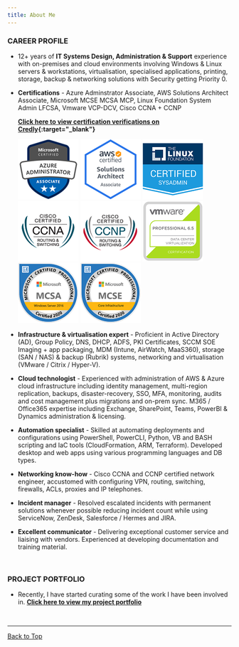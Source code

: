 ```yaml
---
title: About Me
---
```


### CAREER PROFILE

- 12+ years of **IT Systems Design, Administration & Support** experience with on-premises and cloud environments involving Windows & Linux servers & workstations, virtualisation, specialised applications, printing, storage, backup & networking solutions with Security getting Priority 0.

- **Certifications** - Azure Adminstrator Associate, AWS Solutions Architect Associate, Microsoft MCSE MCSA MCP, Linux Foundation System Admin LFCSA, Vmware VCP-DCV, Cisco CCNA + CCNP 

     **[Click here to view certification verifications on Credly](https://www.credly.com/users/md-emdadul-haque/badges?sort=-state_updated_at){:target="_blank"}**

     ![](./assets/img/azure-administrator-associate-600x600.png)
     ![](./assets/img/AWS-SolArchitect-Associate-2020.png)
     ![](./assets/img/1_LFCS-600x600.png)
     ![](./assets/img/cisco_ccna_R_26S.png)
     ![](./assets/img/cisco_ccnp_R_26S.png)
     ![](./assets/img/vmware_Cert_P_DCV6.5.png)
     ![](./assets/img/MCSA-Windows_Server_2016.png)
     ![](./assets/img/MCSE-Core_Infrastructure.png)   

- **Infrastructure & virtualisation expert** - Proficient in Active Directory (AD), Group Policy, DNS, DHCP, ADFS, PKI Certificates, SCCM SOE Imaging + app packaging, MDM (Intune, AirWatch, MaaS360), storage (SAN / NAS) & backup (Rubrik) systems, networking and virtualisation (VMware / Citrix / Hyper-V). 

- **Cloud technologist** - Experienced with administration of AWS & Azure cloud infrastructure including identity management, multi-region replication, backups, disaster-recovery, SSO, MFA, monitoring, audits and cost management plus migrations and on-prem sync.  M365 / Office365 expertise including Exchange, SharePoint, Teams, PowerBI & Dynamics administration & licensing.

- **Automation specialist** - Skilled at automating deployments and configurations using PowerShell, PowerCLI, Python, VB and BASH scripting and IaC tools (CloudFormation, ARM, Terraform). Developed desktop and web apps using various programming languages and DB types. 

- **Networking know-how** - Cisco CCNA and CCNP certified network engineer, accustomed with configuring VPN, routing, switching, firewalls, ACLs, proxies and IP telephones.

- **Incident manager** - Resolved escalated incidents with permanent solutions whenever possible reducing incident count while using ServiceNow, ZenDesk, Salesforce / Hermes and JIRA.

- **Excellent communicator** - Delivering exceptional customer service and liaising with vendors. Experienced at developing documentation and training material. 

&nbsp;

### PROJECT PORTFOLIO

- Recently, I have started curating some of the work I have been involved in. **[Click here to view my project portfolio](./projects)**


&nbsp;

---

[Back to Top](#top)